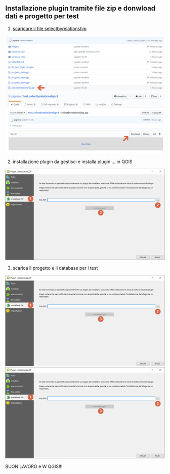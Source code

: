## Installazione plugin tramite file zip e donwload dati e progetto per test

1. [scaricare il file selectbyrelationship](selectbyrelationship.zip)

<img src="/images/plugin1.png">

<img src="/images/plugin2.png">

2. installazione plugin da gestisci e installa plugin ... in QGIS

<img src="/images/plugin3.png">

3. scarica il progetto e il database per i test

<img src="/images/plugin3.png">

<img src="/images/plugin3.png">

BUON LAVORO e W QGIS!!!

